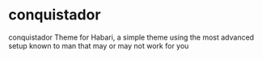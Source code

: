 conquistador
============

conquistador Theme for Habari, a simple theme using the most advanced setup known to man that may or may not work for you